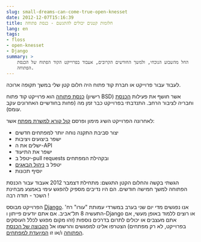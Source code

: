 ```yaml
---
slug: small-dreams-can-come-true-open-knesset
date: 2012-12-07T15:16:39
title: חלומות קטנים יכולים להתגשם - כנסת פתוחה
lang: en
tags: 
- floss
- open-knesset
- Django
summary: >
    החל מהשבוע הנוכחי, ולמשך החודשים הקרובים, אעבוד בפרוייקט הקוד הפתוח של הכנסת
    הפתוחה.
---
```

לעבוד עבור פרוייקט או חברת קוד פתוח היה חלום קטן שלי במשך תקופה ארוכה.

[כנסת פתוחה](http://www.oknesset.org/) הוא פרוייקט קוד פתוח (רישיון BSD) אשר
חושף את פעילות [הכנסת](https://en.wikipedia.org/wiki/Knesset) וחבריה לציבור
הרחב. התנדבתי בפרוייקט כבר זמן מה (פחות בחודשיים האחרונים עקב עומס).

לאחרונה הפרוייקט השיג מימון ופרסם 
[קול קורא למשרת מפתח](https://groups.google.com/d/topic/open-knesset/gyf1LGbZbm0/discussion) אשר:

*   יצור סביבת התקנה נוחה יותר למפתחים חדשים
*   ישפר ביצועים ויציבות
*   ישלים את ה-API
*   ישפר את התיעוד
*   יטפל ב-pull requests ובקהילת המפתחים
*   יטפל ב [ניהול הבאגים](https://track.nsa.co.il/projects/oknesset/issues)
*   יוסיף תכונות

הגשתי בקשה והחלום הקטן התגשם: מתחילת דצמבר 2012 אעבוד עבור הכנסת הפתוחה למשך
חמישה חודשים. הם היו נדיבים מספיק להפגש עימי באמצע מבחינת השכר - תודה רבה !

הפרוייקט מבוסס [Django](https://www.djangoproject.com/). אנו נפגשים מדי יום שני
בערב במשרדי עמותת "עורו" רח' התעשיה 8 תל־אביב. אם אתם יודעים פייתון ו-Django או
רוצים ללמוד באופן מעשי, אם אתם מעצבים או יכולים לתרום בדרכים נוספות (זהו מקום
מפגש לכלל העוסקים בפרוייקט, לא רק מפתחים) הצטרפו אלינו למפגשים והרשמו אל
[הקבוצה של הכנסת הפתוחה](https://groups.google.com/forum/#!forum/open-knesset)
ו/או זו [המיועדת למפתחים](https://groups.google.com/forum/#!forum/oknesset-dev).
